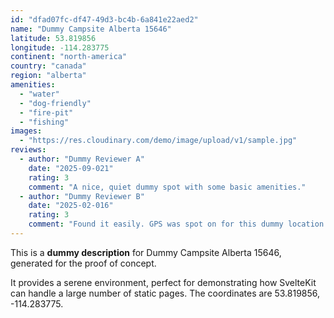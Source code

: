 ```yaml
---
id: "dfad07fc-df47-49d3-bc4b-6a841e22aed2"
name: "Dummy Campsite Alberta 15646"
latitude: 53.819856
longitude: -114.283775
continent: "north-america"
country: "canada"
region: "alberta"
amenities:
  - "water"
  - "dog-friendly"
  - "fire-pit"
  - "fishing"
images:
  - "https://res.cloudinary.com/demo/image/upload/v1/sample.jpg"
reviews:
  - author: "Dummy Reviewer A"
    date: "2025-09-021"
    rating: 3
    comment: "A nice, quiet dummy spot with some basic amenities."
  - author: "Dummy Reviewer B"
    date: "2025-02-016"
    rating: 3
    comment: "Found it easily. GPS was spot on for this dummy location."
---
```


This is a **dummy description** for Dummy Campsite Alberta 15646, generated for the proof of concept.

It provides a serene environment, perfect for demonstrating how SvelteKit can handle a large number of static pages. The coordinates are 53.819856, -114.283775.
